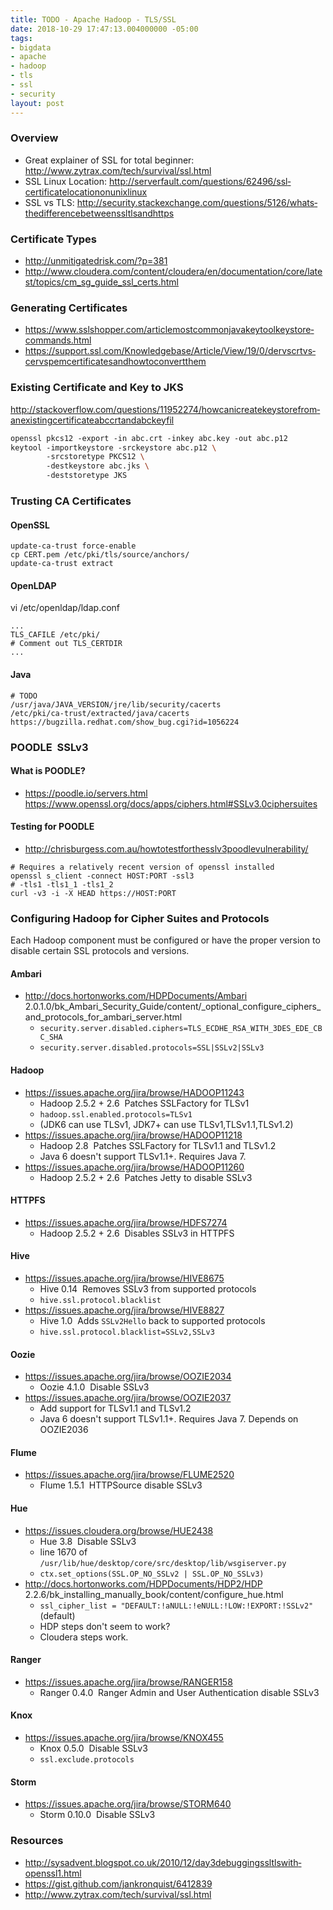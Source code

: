 ```yaml
---
title: TODO - Apache Hadoop - TLS/SSL
date: 2018-10-29 17:47:13.004000000 -05:00
tags:
- bigdata
- apache
- hadoop
- tls
- ssl
- security
layout: post
---
```


### Overview
* Great explainer of SSL for total beginner: http://www.zytrax.com/tech/survival/ssl.html
* SSL Linux Location: http://serverfault.com/questions/62496/ssl­certificate­location­on­unix­linux
* SSL vs TLS: http://security.stackexchange.com/questions/5126/whats­the­difference­between­ssl­tls­and­https

### Certificate Types
* http://unmitigatedrisk.com/?p=381
* http://www.cloudera.com/content/cloudera/en/documentation/core/latest/topics/cm_sg_guide_ssl_certs.html

### Generating Certificates
* https://www.sslshopper.com/article­most­common­java­keytool­keystore­commands.html
* https://support.ssl.com/Knowledgebase/Article/View/19/0/der­vs­crt­vs­cer­vs­pem­certificates­and­how­to­convert­them

### Existing Certificate and Key to JKS
http://stackoverflow.com/questions/11952274/how­can­i­create­keystore­from­an­existing­certificate­abc­crt­and­abc­key­fil
```bash
openssl pkcs12 ‐export ‐in abc.crt ‐inkey abc.key ‐out abc.p12
keytool ‐importkeystore ‐srckeystore abc.p12 \
        ‐srcstoretype PKCS12 \
        ‐destkeystore abc.jks \
        ‐deststoretype JKS
```

### Trusting CA Certificates
#### OpenSSL
```
update‐ca‐trust force‐enable
cp CERT.pem /etc/pki/tls/source/anchors/
update‐ca‐trust extract
```

#### OpenLDAP
vi /etc/openldap/ldap.conf

```
...
TLS_CAFILE /etc/pki/
# Comment out TLS_CERTDIR
...
```

#### Java
```
# TODO
/usr/java/JAVA_VERSION/jre/lib/security/cacerts
/etc/pki/ca‐trust/extracted/java/cacerts
https://bugzilla.redhat.com/show_bug.cgi?id=1056224
```

### POODLE ­ SSLv3
#### What is POODLE?
* https://poodle.io/servers.html https://www.openssl.org/docs/apps/ciphers.html#SSL­v3.0­cipher­suites

#### Testing for POODLE
* http://chrisburgess.com.au/how­to­test­for­the­sslv3­poodle­vulnerability/

```
# Requires a relatively recent version of openssl installed
openssl s_client ‐connect HOST:PORT ‐ssl3
# ‐tls1 ‐tls1_1 ‐tls1_2
curl ‐v3 ‐i ‐X HEAD https://HOST:PORT
```

### Configuring Hadoop for Cipher Suites and Protocols
Each Hadoop component must be configured or have the proper version to disable certain SSL protocols and versions.

#### Ambari
* http://docs.hortonworks.com/HDPDocuments/Ambari­ 2.0.1.0/bk_Ambari_Security_Guide/content/_optional_configure_ciphers_and_protocols_for_ambari_server.html
    * `security.server.disabled.ciphers=TLS_ECDHE_RSA_WITH_3DES_EDE_CBC_SHA`
    * `security.server.disabled.protocols=SSL|SSLv2|SSLv3`

#### Hadoop
* https://issues.apache.org/jira/browse/HADOOP­11243
    * Hadoop 2.5.2 + 2.6 ­ Patches SSLFactory for TLSv1
    * `hadoop.ssl.enabled.protocols=TLSv1`
    * (JDK6 can use TLSv1, JDK7+ can use TLSv1,TLSv1.1,TLSv1.2)
* https://issues.apache.org/jira/browse/HADOOP­11218
    * Hadoop 2.8 ­ Patches SSLFactory for TLSv1.1 and TLSv1.2
    * Java 6 doesn't support TLSv1.1+. Requires Java 7.
* https://issues.apache.org/jira/browse/HADOOP­11260
    * Hadoop 2.5.2 + 2.6 ­ Patches Jetty to disable SSLv3

#### HTTPFS
* https://issues.apache.org/jira/browse/HDFS­7274
    * Hadoop 2.5.2 + 2.6 ­ Disables SSLv3 in HTTPFS

#### Hive
* https://issues.apache.org/jira/browse/HIVE­8675
    * Hive 0.14 ­ Removes SSLv3 from supported protocols
    * `hive.ssl.protocol.blacklist`
* https://issues.apache.org/jira/browse/HIVE­8827
    * Hive 1.0 ­ Adds `SSLv2Hello` back to supported protocols
    * `hive.ssl.protocol.blacklist=SSLv2,SSLv3`

#### Oozie
* https://issues.apache.org/jira/browse/OOZIE­2034
    * Oozie 4.1.0 ­ Disable SSLv3
* https://issues.apache.org/jira/browse/OOZIE­2037
    * Add support for TLSv1.1 and TLSv1.2
    * Java 6 doesn't support TLSv1.1+. Requires Java 7. Depends on OOZIE­2036

#### Flume
* https://issues.apache.org/jira/browse/FLUME­2520
    * Flume 1.5.1 ­ HTTPSource disable SSLv3

#### Hue
* https://issues.cloudera.org/browse/HUE­2438
    * Hue 3.8 ­ Disable SSLv3
    * line 1670 of `/usr/lib/hue/desktop/core/src/desktop/lib/wsgiserver.py`
    * `ctx.set_options(SSL.OP_NO_SSLv2 | SSL.OP_NO_SSLv3)`
* http://docs.hortonworks.com/HDPDocuments/HDP2/HDP­ 2.2.6/bk_installing_manually_book/content/configure_hue.html
    * `ssl_cipher_list = "DEFAULT:!aNULL:!eNULL:!LOW:!EXPORT:!SSLv2"` (default)
    * HDP steps don't seem to work?
    * Cloudera steps work.

#### Ranger
* https://issues.apache.org/jira/browse/RANGER­158
    * Ranger 0.4.0 ­ Ranger Admin and User Authentication disable SSLv3

#### Knox
* https://issues.apache.org/jira/browse/KNOX­455
     * Knox 0.5.0 ­ Disable SSLv3
     * `ssl.exclude.protocols`

#### Storm
* https://issues.apache.org/jira/browse/STORM­640
    * Storm 0.10.0 ­ Disable SSLv3

### Resources
* http://sysadvent.blogspot.co.uk/2010/12/day­3­debugging­ssltls­with­openssl1.html
* https://gist.github.com/jankronquist/6412839
* http://www.zytrax.com/tech/survival/ssl.html

